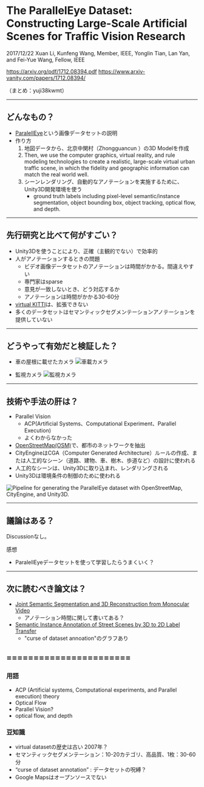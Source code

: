 The ParallelEye Dataset: Constructing Large-Scale Artificial Scenes for Traffic Vision Research
===

2017/12/22 Xuan Li, Kunfeng Wang, Member, IEEE, Yonglin Tian, Lan Yan, and Fei-Yue Wang, Fellow, IEEE

https://arxiv.org/pdf/1712.08394.pdf
https://www.arxiv-vanity.com/papers/1712.08394/

（まとめ：yuji38kwmt）

---

## どんなもの？
* [ParalellEye](http://openpv.cn/datasets/paralleleye/)という画像データセットの説明
* 作り方
    1. 地図データから、北京中関村（Zhongguancun ）の3D Modelを作成
    2. Then, we use the computer graphics, virtual reality, and rule modeling technologies to create a realistic, large-scale virtual urban traffic scene, in which the fidelity and geographic information can match the real world well.
    3. シーンレンダリング、自動的なアノテーションを実施するために、Unity3D開発環境を使う
        * ground truth labels including pixel-level semantic/instance segmentation, object bounding box, object tracking, optical flow, and depth.

---

## 先行研究と比べて何がすごい？

* Unity3Dを使うことにより、正確（主観的でない）で効率的
* 人がアノテーションするときの問題
    * ビデオ画像データセットのアノテーションは時間がかかる。間違えやすい
    * 専門家はsparse
    * 意見が一致しないとき、どう対応するか
    * アノテーションは時間がかかる30-60分
* [virtual KITTI](http://www.europe.naverlabs.com/Research/Computer-Vision/Proxy-Virtual-Worlds)は、拡張できない
* 多くのデータセットはセマンティックセグメンテーションアノテーションを提供していない

---

## どうやって有効だと検証した？
* 車の屋根に載せたカメラ
![車載カメラ](https://arxiv-sanity-sanity-production.s3.amazonaws.com/render-output/419252/x7.png)

* 監視カメラ
![監視カメラ](https://arxiv-sanity-sanity-production.s3.amazonaws.com/render-output/419252/x8.png)

---

## 技術や手法の肝は？

* Parallel Vision
    * ACP(Artificial Systems、Computational Experiment、Parallel Execution)
    * よくわからなかった
* [OpenStreetMap(OSM)](https://www.openstreetmap.org/#map=6/35.588/134.380)で、都市のネットワークを抽出
* CityEngineはCGA（Computer Generated Architecture）ルールの作成、または人工的なシーン（道路、建物、車、樹木、歩道など）の設計に使われる
* 人工的なシーンは、Unity3Dに取り込まれ、レンダリングされる
* Unity3Dは環境条件の制御のために使われる

![Pipeline for generating the ParallelEye dataset with OpenStreetMap, CityEngine, and Unity3D.](https://arxiv-sanity-sanity-production.s3.amazonaws.com/render-output/419252/x3.png)



---

## 議論はある？
Discussionなし。

感想
* ParalellEyeデータセットを使って学習したらうまくいく？




---

## 次に読むべき論文は？


* [Joint Semantic Segmentation and 3D Reconstruction from Monocular Video](https://smartech.gatech.edu/bitstream/handle/1853/53675/HybridSFM-ECCV14.pdf?sequence=1&isAllowed=y)
    - アノテーション時間に関して書いてある？
* [Semantic Instance Annotation of Street Scenes by 3D to 2D Label Transfer](http://www.cvlibs.net/publications/Xie2016CVPR.pdf)
    - "curse of dataset annoation"のグラフあり


=======================
---

### 用語
* ACP (Artificial systems, Computational experiments, and Parallel execution) theory
* Optical Flow
* Parallel Vision?
* optical flow, and depth

### 豆知識
* virtual datasetの歴史は古い 2007年？
* セマンティックセグメンテーション：10-20カテゴリ、高品質、1枚：30-60分
* “curse of dataset annotation” : データセットの呪縛？
* Google Mapsはオープンソースでない
